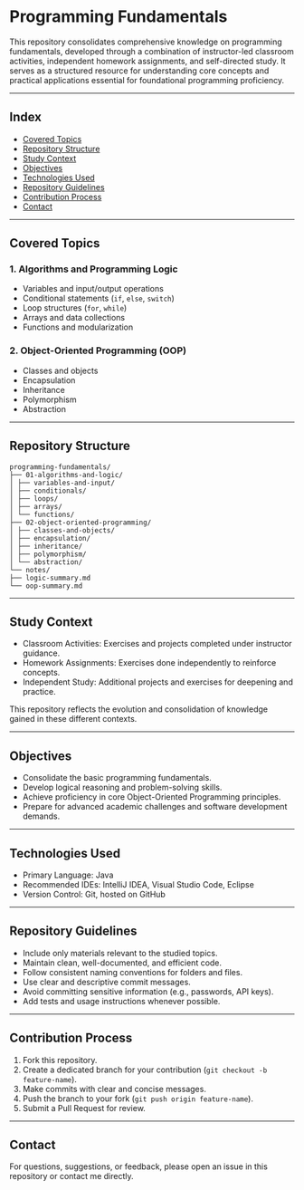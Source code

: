 # Programming Fundamentals

This repository consolidates comprehensive knowledge on programming fundamentals, developed through a combination of instructor-led classroom activities, independent homework assignments, and self-directed study. It serves as a structured resource for understanding core concepts and practical applications essential for foundational programming proficiency.

---

## Index

- [Covered Topics](#covered-topics)  
- [Repository Structure](#repository-structure)  
- [Study Context](#study-context)  
- [Objectives](#objectives)  
- [Technologies Used](#technologies-used)  
- [Repository Guidelines](#repository-guidelines)  
- [Contribution Process](#contribution-process)  
- [Contact](#contact)  

---

## Covered Topics

### 1. Algorithms and Programming Logic

- Variables and input/output operations  
- Conditional statements (`if`, `else`, `switch`)  
- Loop structures (`for`, `while`)  
- Arrays and data collections  
- Functions and modularization  

### 2. Object-Oriented Programming (OOP)

- Classes and objects  
- Encapsulation  
- Inheritance  
- Polymorphism  
- Abstraction  

---

## Repository Structure

````
programming-fundamentals/
├── 01-algorithms-and-logic/
│ ├── variables-and-input/
│ ├── conditionals/
│ ├── loops/
│ ├── arrays/
│ └── functions/
├── 02-object-oriented-programming/
│ ├── classes-and-objects/
│ ├── encapsulation/
│ ├── inheritance/
│ ├── polymorphism/
│ └── abstraction/
└── notes/
├── logic-summary.md
└── oop-summary.md
````

---

## Study Context

- Classroom Activities: Exercises and projects completed under instructor guidance.  
- Homework Assignments: Exercises done independently to reinforce concepts.  
- Independent Study: Additional projects and exercises for deepening and practice.

This repository reflects the evolution and consolidation of knowledge gained in these different contexts.

---

## Objectives

- Consolidate the basic programming fundamentals.  
- Develop logical reasoning and problem-solving skills.  
- Achieve proficiency in core Object-Oriented Programming principles.  
- Prepare for advanced academic challenges and software development demands.

---

## Technologies Used

- Primary Language: Java  
- Recommended IDEs: IntelliJ IDEA, Visual Studio Code, Eclipse  
- Version Control: Git, hosted on GitHub  

---

## Repository Guidelines

- Include only materials relevant to the studied topics.  
- Maintain clean, well-documented, and efficient code.  
- Follow consistent naming conventions for folders and files.  
- Use clear and descriptive commit messages.  
- Avoid committing sensitive information (e.g., passwords, API keys).  
- Add tests and usage instructions whenever possible.

---

## Contribution Process

1. Fork this repository.  
2. Create a dedicated branch for your contribution (`git checkout -b feature-name`).  
3. Make commits with clear and concise messages.  
4. Push the branch to your fork (`git push origin feature-name`).  
5. Submit a Pull Request for review.

---

## Contact

For questions, suggestions, or feedback, please open an issue in this repository or contact me directly.
